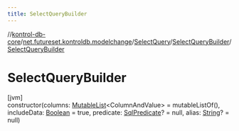 ```yaml
---
title: SelectQueryBuilder
---
```

//[kontrol-db-core](../../../../index.html)/[net.futureset.kontroldb.modelchange](../../index.html)/[SelectQuery](../index.html)/[SelectQueryBuilder](index.html)/[SelectQueryBuilder](-select-query-builder.html)



# SelectQueryBuilder



[jvm]\
constructor(columns: [MutableList](https://kotlinlang.org/api/latest/jvm/stdlib/kotlin.collections/-mutable-list/index.html)&lt;ColumnAndValue&gt; = mutableListOf(), includeData: [Boolean](https://kotlinlang.org/api/latest/jvm/stdlib/kotlin/-boolean/index.html) = true, predicate: [SqlPredicate](../../-sql-predicate/index.html)? = null, alias: [String](https://kotlinlang.org/api/latest/jvm/stdlib/kotlin/-string/index.html)? = null)




